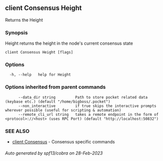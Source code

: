 ## client Consensus Height

Returns the Height

### Synopsis

Height returns the height in the node's current consensus state

```
client Consensus Height [flags]
```

### Options

```
  -h, --help   help for Height
```

### Options inherited from parent commands

```
      --data_dir string         Path to store pocket related data (keybase etc.) (default "/home/bigboss/.pocket")
      --non_interactive         if true skips the interactive prompts wherever possible (useful for scripting & automation)
      --remote_cli_url string   takes a remote endpoint in the form of <protocol>://<host> (uses RPC Port) (default "http://localhost:50832")
```

### SEE ALSO

* [client Consensus](client_Consensus.md)	 - Consensus specific commands

###### Auto generated by spf13/cobra on 28-Feb-2023
